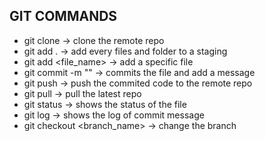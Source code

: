 ## GIT COMMANDS
- git clone -> clone the remote repo
- git add . -> add every files and folder to a staging 
- git add <file_name> -> add a specific file
- git commit -m "<message here>" -> commits the file and add a message 
- git push -> push the commited code to the remote repo
- git pull -> pull the latest repo
- git status -> shows the status of the file
- git log -> shows the log of commit message
- git checkout <branch_name> -> change the branch
 
